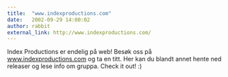 ```yaml
---
title:  "www.indexproductions.com"
date:   2002-09-29 14:00:02
author: rabbit
external_link: http://www.indexproductions.com/
---
```

Index Productions er endelig på web! Besøk oss på
www.indexproductions.com og ta en titt. Her kan du blandt annet hente
ned releaser og lese info om gruppa. Check it out! :)

